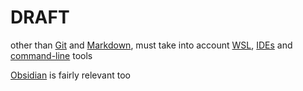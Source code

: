 # DRAFT

other than [Git](/SLIT-projects/03-Software_Development/_dev-env/_git.md) and [Markdown](/SLIT-projects/03-Software_Development/_dev-env/_markdown.md), must take into account [WSL](../../02-Operating_Systems/_GEN/WSL.md), [IDEs](/SLIT-projects/03-Software_Development/_dev-env/_IDEs.md) and [command-line](/SLIT-projects/02-Operating_Systems/_GEN/_CLI.md) tools

[Obsidian](/SLIT-projects/03-Software_Development/_dev-env/_obsidian.md) is fairly relevant too